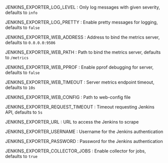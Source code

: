 JENKINS_EXPORTER_LOG_LEVEL
: Only log messages with given severity, defaults to `info`

JENKINS_EXPORTER_LOG_PRETTY
: Enable pretty messages for logging, defaults to `false`

JENKINS_EXPORTER_WEB_ADDRESS
: Address to bind the metrics server, defaults to `0.0.0.0:9506`

JENKINS_EXPORTER_WEB_PATH
: Path to bind the metrics server, defaults to `/metrics`

JENKINS_EXPORTER_WEB_PPROF
: Enable pprof debugging for server, defaults to `false`

JENKINS_EXPORTER_WEB_TIMEOUT
: Server metrics endpoint timeout, defaults to `10s`

JENKINS_EXPORTER_WEB_CONFIG
: Path to web-config file

JENKINS_EXPORTER_REQUEST_TIMEOUT
: Timeout requesting Jenkins API, defaults to `5s`

JENKINS_EXPORTER_URL
: URL to access the Jenkins to scrape

JENKINS_EXPORTER_USERNAME
: Username for the Jenkins authentication

JENKINS_EXPORTER_PASSWORD
: Password for the Jenkins authentication

JENKINS_EXPORTER_COLLECTOR_JOBS
: Enable collector for jobs, defaults to `true`
